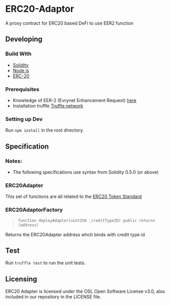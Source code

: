 
# ERC20-Adaptor
A proxy contract for ERC20 based DeFi to use EER2 function
## Developing
### Build With
- [Solidity](https://solidity.readthedocs.io/en/v0.5.0/index.html#)
- [Node js](https://nodejs.org/en/docs/)
- [ERC-20](https://eips.ethereum.org/EIPS/eip-20)
### Prerequisites
- Knowledge of EER-2 (Evrynet Enhancement Request) [here](https://github.com/evrynetlabs/credit-contract)
- Installation truffle [Truffle network](https://www.trufflesuite.com/docs/truffle/getting-started/installation)
### Setting up Dev
Run `npm install` in the root directory.
## Specification
### Notes:
- The following specifications use syntax from Solidity 0.5.0 (or above)

### ERC20Adapter
This set of functions are all related to the [ERC20 Token Standard](https://eips.ethereum.org/EIPS/eip-20)

### ERC20AdaptorFactory
> `function deployAdaptor(uint256 _creditTypeID) public returns (address)`


Returns the ERC20Adapter address whch binds with credit type id

## Test
Run `truffle test` to run the unit tests.

## Licensing
ERC20 Adapter is licensed under the OSL Open Software License v3.0, also included in our repository in the LICENSE file.